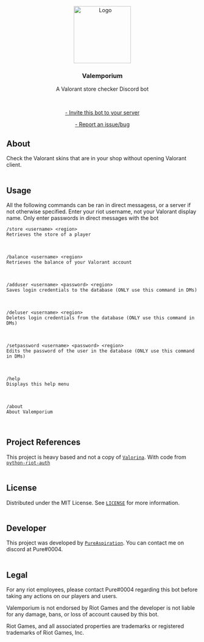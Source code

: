 <p align="center">
  <a href="https://discord.com/api/oauth2/authorize?client_id=1041230132905521233&permissions=191488&scope=bot%20applications.commands" target="_blank">
    <img src="https://i.imgur.com/AzYNlkJ.png" alt="Logo" width="150">
  </a>
  <br>
  <h3 align="center">Valemporium</h3>
  <p align="center">A Valorant store checker Discord bot</p>
  <br>
  <a href="https://discord.com/api/oauth2/authorize?client_id=1041230132905521233&permissions=191488&scope=bot%20applications.commands" target="_blank">
  <p align="center"> -  Invite this bot to your server</p>
  </a>
  <a href="https://github.com/PureAspiration/Valemporium/issues" target="_blank">
  <p align="center"> -  Report an issue/bug</p>
  </a>
</p>

## About
Check the Valorant skins that are in your shop without opening Valorant client.
<br><br>

## Usage
All the following commands can be ran in direct messagess, or a server if not otherwise specified.
Enter your riot username, not your Valorant display name.
Only enter passwords in direct messages with the bot
<br>

    /store <username> <region>
    Retrieves the store of a player

<br>

    /balance <username> <region>
    Retrieves the balance of your Valorant account

<br>

    /adduser <username> <password> <region>
    Saves login credentials to the database (ONLY use this command in DMs)

<br>

    /deluser <username> <region>
    Deletes login credentials from the database (ONLY use this command in DMs)

<br>

    /setpassword <username> <password> <region>
    Edits the password of the user in the database (ONLY use this command in DMs)

<br>

    /help
    Displays this help menu

<br>

    /about
    About Valemporium

<br>

## Project References
This project is heavy based and not a copy of [`Valorina`](https://github.com/sanjaybaskaran01/Valorina).
With code from [`python-riot-auth`](https://github.com/floxay/python-riot-auth)
<br><br>

## License
Distributed under the MIT License. See [`LICENSE`](./LICENSE.md) for more information.
<br><br>

## Developer
This project was developed by [`PureAspiration`](https://github.com/PureAspiration). You can contact me on discord at Pure#0004.
<br><br>

## Legal
For any riot employees, please contact Pure#0004 regarding this bot before taking any actions on our players and users.

Valemporium is not endorsed by Riot Games and the developer is not liable for any damage, bans, or loss of account caused by this bot.

Riot Games, and all associated properties are trademarks or registered trademarks of Riot Games, Inc.
